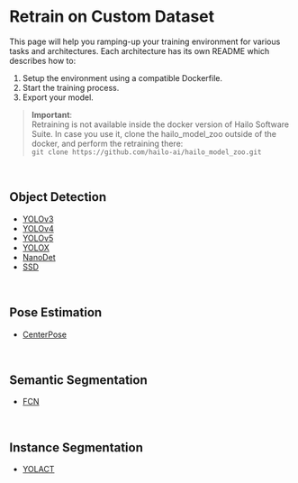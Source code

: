# Retrain on Custom Dataset

This page will help you ramping-up your training environment for various tasks and architectures.
Each architecture has its own README which describes how to:
   1. Setup the environment using a compatible Dockerfile.
   2. Start the training process.
   3. Export your model.

> **Important**:  
    Retraining is not available inside the docker version of Hailo Software Suite. In case you use it, clone the hailo_model_zoo outside of the docker, and perform the retraining there:  
    ```git clone https://github.com/hailo-ai/hailo_model_zoo.git``` 

<br>

## Object Detection
* [YOLOv3](../training/yolov3/README.md)
* [YOLOv4](../training/yolov4/README.md)
* [YOLOv5](../training/yolov5/README.md)
* [YOLOX](../training/yolox/README.md)
* [NanoDet](../training/nanodet/README.md)
* [SSD](../training/ssd/README.md)

<br>

## Pose Estimation
* [CenterPose](../training/centerpose/README.md)

<br>

## Semantic Segmentation
* [FCN](../training/fcn/README.md)
<br>

## Instance Segmentation
* [YOLACT](../training/yolact/README.md)
